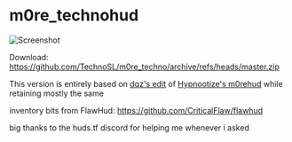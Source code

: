 # m0re_technohud

![Screenshot](https://b.catgirlsare.sexy/LWiuZymoqIWo.jpg)

Download: https://github.com/TechnoSL/m0re_techno/archive/refs/heads/master.zip

This version is entirely based on [dqz's edit](https://github.com/irodionr/dqz_hud/tree/m0re) of [Hypnootize's m0rehud](https://github.com/Hypnootize/m0rehud) while retaining mostly the same

inventory bits from FlawHud: https://github.com/CriticalFlaw/flawhud

big thanks to the huds.tf discord for helping me whenever i asked
